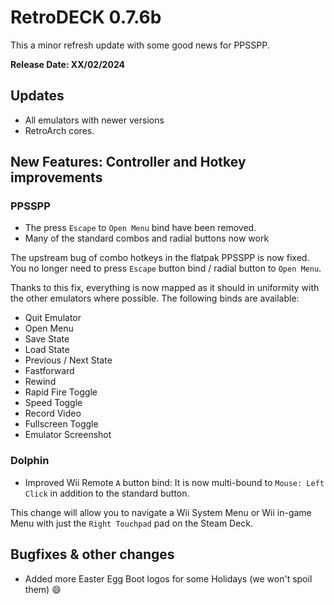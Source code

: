 # RetroDECK 0.7.6b

This a minor refresh update with some good news for PPSSPP.

**Release Date: XX/02/2024**

## Updates

- All emulators with newer versions
- RetroArch cores.

## New Features: Controller and Hotkey improvements

### PPSSPP

- The press `Escape` to `Open Menu` bind have been removed.
- Many of the standard combos and radial buttons now work

The upstream bug of combo hotkeys in the flatpak PPSSPP is now fixed.
You no longer need to press `Escape` button bind / radial button to `Open Menu`.

Thanks to this fix, everything is now mapped as it should in uniformity with the other emulators where possible.
The following binds are available:

- Quit Emulator
- Open Menu
- Save State
- Load State
- Previous / Next State
- Fastforward
- Rewind
- Rapid Fire Toggle
- Speed Toggle
- Record Video
- Fullscreen Toggle
- Emulator Screenshot


### Dolphin
- Improved Wii Remote `A` button bind: It is now multi-bound to `Mouse: Left Click` in addition to the standard button.

This change will allow you to navigate a Wii  System Menu or Wii in-game Menu with just the `Right Touchpad` pad on the Steam Deck.

## Bugfixes & other changes

- Added more Easter Egg Boot logos for some Holidays (we won't spoil them) :smile:
